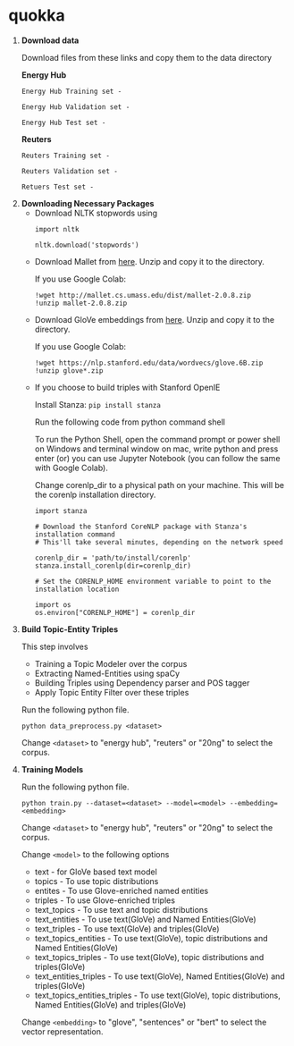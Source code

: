 # quokka

<ol>
<li>

<b> Download data </b> 

Download files from these links and copy them to the data directory

<b>Energy Hub</b>

    Energy Hub Training set - 

    Energy Hub Validation set - 

    Energy Hub Test set - 

<b> Reuters </b>

    Reuters Training set - 

    Reuters Validation set - 

    Retuers Test set - 

</li>
<li>    
<b> Downloading Necessary Packages </b>

  <ul>
    <li> Download NLTK stopwords using

  ```
  import nltk
  
  nltk.download('stopwords')
  ```
  </li>
  <li> Download Mallet from <a href="http://mallet.cs.umass.edu/dist/mallet-2.0.8.zip">here</a>. Unzip and copy it to the directory.

  If you use Google Colab:
  
  ```
  !wget http://mallet.cs.umass.edu/dist/mallet-2.0.8.zip
  !unzip mallet-2.0.8.zip
  ```
  </li>
  
  <li>Download GloVe embeddings from <a href="https://nlp.stanford.edu/data/wordvecs/glove.6B.zip">here</a>. Unzip and copy it to the directory.
    
   If you use Google Colab:
   
   ```
   !wget https://nlp.stanford.edu/data/wordvecs/glove.6B.zip
   !unzip glove*.zip
   ```
   </li>
   <li>
   If you choose to build triples with Stanford OpenIE
    
   Install Stanza: `pip install stanza`

   Run the following code from python command shell 
   
   To run the Python Shell, open the command prompt or power shell on Windows and terminal window on mac, write python and press enter (or) you can use Jupyter Notebook (you can follow the same with Google Colab).
  
  Change corenlp_dir to a physical path on your machine. This will be the corenlp installation directory.
  
   ```
   import stanza

   # Download the Stanford CoreNLP package with Stanza's installation command
   # This'll take several minutes, depending on the network speed
   
   corenlp_dir = 'path/to/install/corenlp'
   stanza.install_corenlp(dir=corenlp_dir)

   # Set the CORENLP_HOME environment variable to point to the installation location
   
   import os
   os.environ["CORENLP_HOME"] = corenlp_dir
   ```
   
   </li>
  </ul>

  <li>    
<b> Build Topic-Entity Triples </b>

  This step involves
  <ul>
    <li>Training a Topic Modeler over the corpus</li>
    <li>Extracting Named-Entities using spaCy</li>
    <li>Building Triples using Dependency parser and POS tagger</li>
    <li>Apply Topic Entity Filter over these triples</li>
  </ul>
  
  Run the following python file.

  `python data_preprocess.py <dataset>` 
  
  Change `<dataset>` to "energy hub", "reuters" or "20ng" to select the corpus.
  
  </li>
  
  <li>
  <b> Training Models </b>
  
 Run the following python file.

  `python train.py --dataset=<dataset> --model=<model> --embedding=<embedding>`
  
  Change `<dataset>` to "energy hub", "reuters" or "20ng" to select the corpus.
  
  Change `<model>` to the following options
  <ul>
    <li>text - for GloVe based text model</li>
    <li>topics - To use topic distributions</li>
    <li>entites - To use Glove-enriched named entities</li>
    <li>triples - To use Glove-enriched triples</li>
    <li>text_topics - To use text and topic distributions</li>
    <li>text_entities - To use text(GloVe) and Named Entities(GloVe)</li>
    <li>text_triples - To use text(GloVe) and triples(GloVe)</li>
    <li>text_topics_entities - To use text(GloVe), topic distributions and Named Entities(GloVe)</li>
    <li>text_topics_triples - To use text(GloVe), topic distributions and triples(GloVe)</li>
    <li>text_entities_triples - To use text(GloVe), Named Entities(GloVe) and triples(GloVe)</li>
    <li>text_topics_entities_triples - To use text(GloVe), topic distributions, Named Entities(GloVe) and triples(GloVe)</li>
  </ul>
  
  Change `<embedding>` to "glove", "sentences" or "bert" to select the vector representation.
  
  </li>
  </ol>
